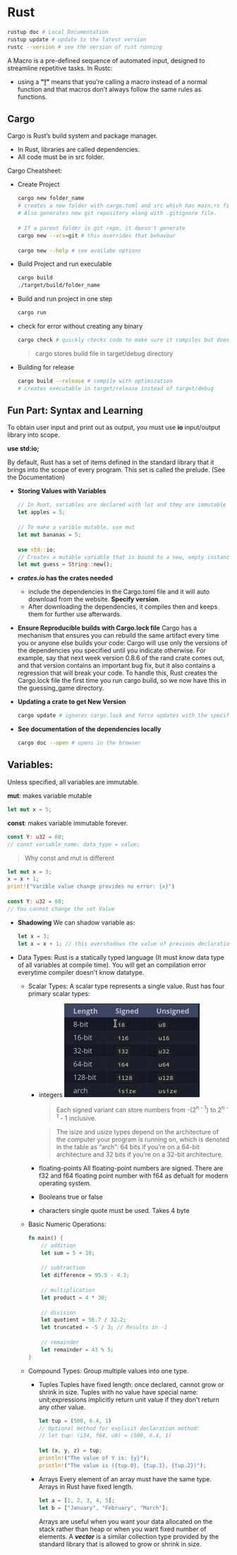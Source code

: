 # Rust

```bash
rustup doc # Local Documentation
rustup update # update to the latest version
rustc --version # see the version of rust running
```

A Macro is a pre-defined sequence of automated input, designed to streamline repetitive tasks.
In Rustc:
- using a **"<u>!</u>"** means that you’re calling a macro instead of a normal function and that macros don’t always follow the same rules as functions.

## Cargo
Cargo is Rust’s build system and package manager.
- In Rust, libraries are called dependencies.
- All code must be in src folder.

Cargo Cheatsheet:
- Create Project
    ```bash
    cargo new folder_name
    # creates a new folder with cargo.toml and src which has main.rs file.
    # Also generates new git repository along with .gitignore file.

    # If a parent folder is git repo, it doesn't generate
    cargo new --vcs=git # this overrides that behavour

    cargo new --help # see availabe options
    ```

- Build Project and run execulable
    ```bash
    cargo build
    ./target/build/folder_name
    ```

- Build and run project in one step
    ```bash
    cargo run
    ```

- check for error without creating any binary
    ```bash
    cargo check # quickly checks code to make sure it compiles but doesn't produce executable
    ```

    > cargo stores build file in target/debug directory

- Building for release
    ```bash
    cargo build --release # compile with optimization
    # creates executable in target/release instead of target/debug
    ```


## Fun Part: Syntax and Learning
To obtain user input and print out as output, you must use **io** input/output library into scope.

**use std:io;**

By default, Rust has a set of items defined in the standard library that it brings into the scope of every program. This set is called the prelude. (See the Documentation)

- **Storing Values with Variables**
    ```rs
    // In Rust, variables are declared with let and they are immutable by default i.e values are constant
    let apples = 5;

    // To make a varible mutable, use mut
    let mut bananas = 5;

    use std::io;
    // Creates a mutable variable that is bound to a new, empty instance of String.
    let mut guess = String::new();

    ```

- ***crates.io* has the crates needed**
    - include the dependencies in the Cargo.toml file and it will auto download from the website. **Specify version**.
    - After downloading the dependencies, it compiles then and keeps them for further use afterwards.

- **Ensure Reproducible builds with Cargo.lock file**
    Cargo has a mechanism that ensures you can rebuild the same artifact every time you or anyone else builds your code: Cargo will use only the versions of the dependencies you specified until you indicate otherwise. For example, say that next week version 0.8.6 of the rand crate comes out, and that version contains an important bug fix, but it also contains a regression that will break your code. To handle this, Rust creates the Cargo.lock file the first time you run cargo build, so we now have this in the guessing_game directory.

- **Updating a crate to get New Version**
    ```bash
    cargo update # ignores cargo.lock and force updates with the specification in cargo.toml file.
    ```

- **See documentation of the dependencies locally**
    ```bash
    cargo doc --open # opens in the browser
    ```


## Variables:
Unless specified, all variables are immutable.

**mut**: makes variable mutable
```rs
let mut x = 5;
```

**const**: makes variable immutable forever.
```rs
const Y: u32 = 60;
// const variable_name: data_type = value;
```

> Why const and mut is different
```rs
let mut x = 3;
x = x + 1;
print!("Varible value change provides no error: {x}")

const Y: u32 = 60;
// You cannot change the set Value
```


- **Shadowing**
    We can shadow variable as:
    ```rs
    let x = 3;
    let x = x + 1; // this overshadows the value of previous declaration
    ```

- Data Types:
    Rust is a statically typed language (It must know data type of all variables at compile time).
    You will get an compilation error everytime compiler doesn't know datatype.

    - Scalar Types:
    A scalar type represents a single value. Rust has four primary scalar types:
        - integers
            ![alt text](image.png)
            > Each signed variant can store numbers from -(2<sup>n - 1</sup>) to 2<sup>n - 1</sup> - 1 inclusive.

            > The isize and usize types depend on the architecture of the computer your program is running on, which is denoted in the table as “arch”: 64 bits if you’re on a 64-bit architecture and 32 bits if you’re on a 32-bit architecture.

        - floating-points
            All floating-point numbers are signed. There are f32 and f64 floating point number with f64 as defualt for modern operating system.
        - Booleans
            true or false
        - characters
            single quote must be used. Takes 4 byte

    - Basic Numeric Operations:
        ```rs
        fn main() {
            // addition
            let sum = 5 + 10;

            // subtraction
            let difference = 95.5 - 4.3;

            // multiplication
            let product = 4 * 30;

            // division
            let quotient = 56.7 / 32.2;
            let truncated = -5 / 3; // Results in -1

            // remainder
            let remainder = 43 % 5;
        }
        ```

    - Compound Types:
        Group multiple values into one type.
        - Tuples
            Tuples have fixed length: once declared, cannot grow or shrink in size.
            Tuples with no value have special name: unit;expressions implicitly return unit value if they don't return any other value.
            ```rs
            let tup = (500, 6.4, 1)
            // Optional method for explicit declaration method:
            // let tup: (i34, f64, u8) = (500, 6.4, 1)

            let (x, y, z) = tup;
            println!("The value of Y is: {y}");
            println!("The value is ({tup.0}, {tup.1}, {tup.2})");
            ```

        - Arrays
            Every element of an array must have the same type. Arrays in Rust have fixed length.
            ```rs
            let a = [1, 2, 3, 4, 5];
            let b = ["January", "February", "March"];
            ```
            Arrays are useful when you want your data allocated on the stack rather than heap or when you want fixed number of elements.
            A ***vector*** is a similar collection type provided by the standard library that is allowed to grow or shrink in size.
